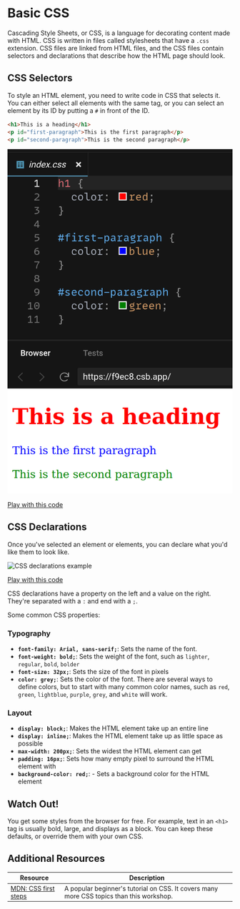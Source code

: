 # Basic CSS

Cascading Style Sheets, or CSS, is a language for decorating content made with HTML. CSS is written in files called stylesheets that have a `.css` extension. CSS files are linked from HTML files, and the CSS files contain selectors and declarations that describe how the HTML page should look.

## CSS Selectors

To style an HTML element, you need to write code in CSS that selects it. You can either select all elements with the same tag, or you can select an element by its ID by putting a `#` in front of the ID.

```html
<h1>This is a heading</h1>
<p id="first-paragraph">This is the first paragraph</p>
<p id="second-paragraph">This is the second paragraph</p>
```

![CSS selectors and visual example](assets/css-selectors.png)

[Play with this code](https://codesandbox.io/s/sweet-panini-f9ec8?file=/index.css)

## CSS Declarations

Once you've selected an element or elements, you can declare what you'd like them to look like.

![CSS declarations example](assets/css-declarations.png)

[Play with this code](https://codesandbox.io/s/spring-water-38zf5?file=/index.css)

CSS declarations have a property on the left and a value on the right. They're separated with a `:` and end with a `;`.

Some common CSS properties:

### Typography

* **`font-family: Arial, sans-serif;`**: Sets the name of the font.
* **`font-weight: bold;`**: Sets the weight of the font, such as `lighter`, `regular`, `bold`, `bolder`
* **`font-size: 32px;`**: Sets the size of the font in pixels
* **`color: grey;`**: Sets the color of the font. There are several ways to define colors, but to start with many common color names, such as `red`, `green`, `lightblue`, `purple`, `grey`, and `white` will work.

### Layout

* **`display: block;`**: Makes the HTML element take up an entire line
* **`display: inline;`**: Makes the HTML element take up as little space as possible
* **`max-width: 200px;`**: Sets the widest the HTML element can get
* **`padding: 16px;`**: Sets how many empty pixel to surround the HTML element with
* **`background-color: red;`**: - Sets a background color for the HTML element

## Watch Out!

You get some styles from the browser for free. For example, text in an `<h1>` tag is usually bold, large, and displays as a block. You can keep these defaults, or override them with your own CSS.

## Additional Resources

| Resource | Description |
| --- | --- |
| [MDN: CSS first steps](https://developer.mozilla.org/en-US/docs/Learn/CSS/First_steps) | A popular beginner's tutorial on CSS. It covers many more CSS topics than this workshop. |
